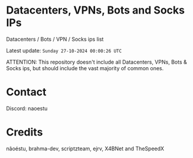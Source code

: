# Datacenters, VPNs, Bots and Socks IPs
 
Datacenters / Bots / VPN / Socks ips list

Latest update: `Sunday 27-10-2024 00:00:26 UTC` 

ATTENTION: This repository doesn't include all Datacenters, VPNs, Bots & Socks ips, 
but should include the vast majority of common ones.

# Contact
Discord: naoestu

# Credits
nãoéstu, brahma-dev, scriptzteam, ejrv, X4BNet and TheSpeedX
